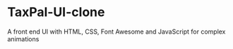 # TaxPal-UI-clone
A front end UI with HTML, CSS, Font Awesome and JavaScript for complex animations
